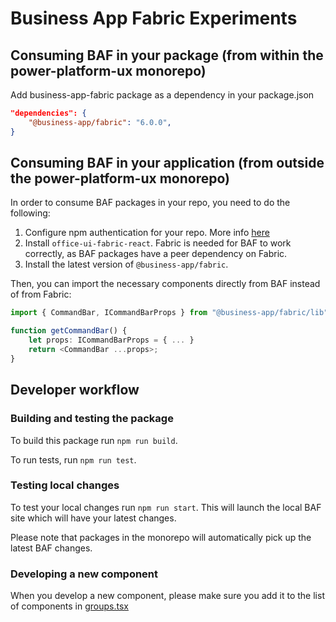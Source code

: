 # Business App Fabric Experiments

## Consuming BAF in your package (from within the power-platform-ux monorepo)

Add business-app-fabric package as a dependency in your package.json

```json
"dependencies": {
    "@business-app/fabric": "6.0.0",
}
```

## Consuming BAF in your application (from outside the power-platform-ux monorepo)

In order to consume BAF packages in your repo, you need to do the following:

1. Configure npm authentication for your repo. More info [here](../README.md)
2. Install `office-ui-fabric-react`. Fabric is needed for BAF to work correctly, as BAF packages have a peer dependency on Fabric.
3. Install the latest version of `@business-app/fabric`.

Then, you can import the necessary components directly from BAF instead of from Fabric:

```typescript
import { CommandBar, ICommandBarProps } from "@business-app/fabric/lib";

function getCommandBar() {
    let props: ICommandBarProps = { ... }
    return <CommandBar ...props>;
}
```

## Developer workflow

### Building and testing the package

To build this package run `npm run build`.

To run tests, run `npm run test`.

### Testing local changes

To test your local changes run `npm run start`. This will launch the local BAF site which will have your latest changes.

Please note that packages in the monorepo will automatically pick up the latest BAF changes.

### Developing a new component

When you develop a new component, please make sure you add it to the list of components in [groups.tsx](../../apps/business-app-fabric-com/src/groups.tsx)
